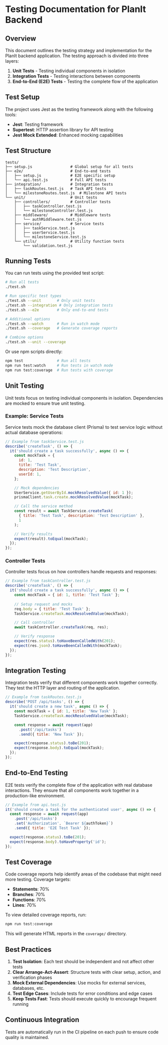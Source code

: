 # Testing Documentation for PlanIt Backend

## Overview

This document outlines the testing strategy and implementation for the PlanIt backend application. The testing approach is divided into three layers:

1. **Unit Tests** - Testing individual components in isolation
2. **Integration Tests** - Testing interactions between components
3. **End-to-End (E2E) Tests** - Testing the complete flow of the application

## Test Setup

The project uses Jest as the testing framework along with the following tools:

- **Jest**: Testing framework
- **Supertest**: HTTP assertion library for API testing
- **Jest Mock Extended**: Enhanced mocking capabilities

## Test Structure

```
tests/
├── setup.js                 # Global setup for all tests
├── e2e/                     # End-to-end tests
│   ├── setup.js             # E2E specific setup
│   └── api.test.js          # Full API tests
├── integration/             # Integration tests
│   ├── taskRoutes.test.js   # Task API tests
│   └── milestoneRoutes.test.js  # Milestone API tests
└── unit/                    # Unit tests
    ├── controllers/         # Controller tests
    │   ├── taskController.test.js
    │   └── milestoneController.test.js
    ├── middleware/          # Middleware tests
    │   └── authMiddleware.test.js
    ├── service/             # Service tests
    │   ├── taskService.test.js
    │   ├── userService.test.js
    │   └── milestoneService.test.js
    └── utils/               # Utility function tests
        └── validation.test.js
```

## Running Tests

You can run tests using the provided test script:

```bash
# Run all tests
./test.sh

# Run specific test types
./test.sh --unit       # Only unit tests
./test.sh --integration # Only integration tests
./test.sh --e2e        # Only end-to-end tests

# Additional options
./test.sh --watch      # Run in watch mode
./test.sh --coverage   # Generate coverage reports

# Combine options
./test.sh --unit --coverage
```

Or use npm scripts directly:

```bash
npm test               # Run all tests
npm run test:watch     # Run tests in watch mode
npm run test:coverage  # Run tests with coverage
```

## Unit Testing

Unit tests focus on testing individual components in isolation. Dependencies are mocked to ensure true unit testing.

### Example: Service Tests

Service tests mock the database client (Prisma) to test service logic without actual database operations:

```javascript
// Example from taskService.test.js
describe('createTask', () => {
  it('should create a task successfully', async () => {
    const mockTask = {
      id: 1,
      title: 'Test Task',
      description: 'Test Description',
      userId: 1,
    };

    // Mock dependencies
    UserService.getUserById.mockResolvedValue({ id: 1 });
    prismaClient.task.create.mockResolvedValue(mockTask);

    // Call the service method
    const result = await TaskService.createTask(
      { title: 'Test Task', description: 'Test Description' },
      1
    );

    // Verify results
    expect(result).toEqual(mockTask);
  });
});
```

### Controller Tests

Controller tests focus on how controllers handle requests and responses:

```javascript
// Example from taskController.test.js
describe('createTask', () => {
  it('should create a task successfully', async () => {
    const mockTask = { id: 1, title: 'Test Task' };
    
    // Setup request and mocks
    req.body = { title: 'Test Task' };
    TaskService.createTask.mockResolvedValue(mockTask);

    // Call controller
    await taskController.createTask(req, res);

    // Verify response
    expect(res.status).toHaveBeenCalledWith(201);
    expect(res.json).toHaveBeenCalledWith(mockTask);
  });
});
```

## Integration Testing

Integration tests verify that different components work together correctly. They test the HTTP layer and routing of the application.

```javascript
// Example from taskRoutes.test.js
describe('POST /api/tasks', () => {
  it('should create a new task', async () => {
    const mockTask = { id: 1, title: 'New Task' };
    TaskService.createTask.mockResolvedValue(mockTask);

    const response = await request(app)
      .post('/api/tasks')
      .send({ title: 'New Task' });

    expect(response.status).toBe(201);
    expect(response.body).toEqual(mockTask);
  });
});
```

## End-to-End Testing

E2E tests verify the complete flow of the application with real database interactions. They ensure that all components work together in a production-like environment.

```javascript
// Example from api.test.js
it('should create a task for the authenticated user', async () => {
  const response = await request(app)
    .post('/api/tasks')
    .set('Authorization', `Bearer ${authToken}`)
    .send({ title: 'E2E Test Task' });

  expect(response.status).toBe(201);
  expect(response.body).toHaveProperty('id');
});
```

## Test Coverage

Code coverage reports help identify areas of the codebase that might need more testing. Coverage targets:

- **Statements**: 70%
- **Branches**: 70%
- **Functions**: 70%
- **Lines**: 70%

To view detailed coverage reports, run:

```bash
npm run test:coverage
```

This will generate HTML reports in the `coverage/` directory.

## Best Practices

1. **Test Isolation**: Each test should be independent and not affect other tests
2. **Clear Arrange-Act-Assert**: Structure tests with clear setup, action, and verification phases
3. **Mock External Dependencies**: Use mocks for external services, databases, etc.
4. **Test Edge Cases**: Include tests for error conditions and edge cases
5. **Keep Tests Fast**: Tests should execute quickly to encourage frequent running

## Continuous Integration

Tests are automatically run in the CI pipeline on each push to ensure code quality is maintained.
